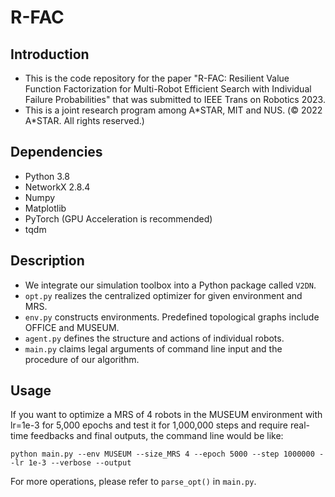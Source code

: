 # R-FAC
## Introduction
* This is the code repository for the paper "R-FAC: Resilient Value Function Factorization for Multi-Robot Efficient Search with Individual Failure Probabilities" that was submitted to IEEE Trans on Robotics 2023. 
* This is a joint research program among A*STAR, MIT and NUS. (© 2022 A\*STAR. All rights reserved.)

## Dependencies
* Python 3.8
* NetworkX 2.8.4
* Numpy
* Matplotlib
* PyTorch (GPU Acceleration is recommended)
* tqdm

## Description
* We integrate our simulation toolbox into a Python package called `V2DN`. 
* `opt.py` realizes the centralized optimizer for given environment and MRS.
* `env.py` constructs environments. Predefined topological graphs include OFFICE and MUSEUM.
* `agent.py` defines the structure and actions of individual robots.
* `main.py` claims legal arguments of command line input and the procedure of our algorithm.

## Usage
If you want to optimize a MRS of 4 robots in the MUSEUM environment with lr=1e-3 for 5,000 epochs and test it for 1,000,000 steps and require real-time feedbacks and final outputs, the command line would be like:
```
python main.py --env MUSEUM --size_MRS 4 --epoch 5000 --step 1000000 --lr 1e-3 --verbose --output
```
For more operations, please refer to `parse_opt()` in `main.py`.
